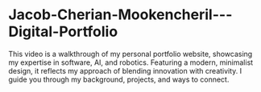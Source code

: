 # Jacob-Cherian-Mookencheril---Digital-Portfolio
This video is a walkthrough of my personal portfolio website, showcasing my expertise in software, AI, and robotics. Featuring a modern, minimalist design, it reflects my approach of blending innovation with creativity. I guide you through my background, projects, and ways to connect.
